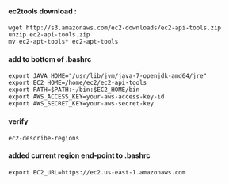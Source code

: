 #### ec2tools download :
```
wget http://s3.amazonaws.com/ec2-downloads/ec2-api-tools.zip
unzip ec2-api-tools.zip
mv ec2-apt-tools* ec2-apt-tools
```

#### add to bottom of .bashrc
```
export JAVA_HOME="/usr/lib/jvm/java-7-openjdk-amd64/jre"
export EC2_HOME=/home/ec2/ec2-api-tools
export PATH=$PATH:~/bin:$EC2_HOME/bin
export AWS_ACCESS_KEY=your-aws-access-key-id 
export AWS_SECRET_KEY=your-aws-secret-key
```

#### verify
```
ec2-describe-regions
```

#### added current region end-point to .bashrc
```
export EC2_URL=https://ec2.us-east-1.amazonaws.com
```
